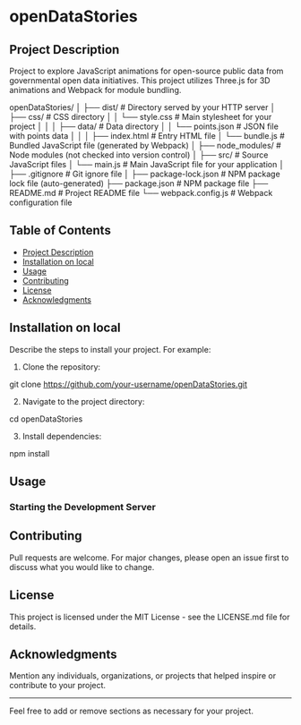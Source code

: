 # openDataStories

## Project Description
Project to explore JavaScript animations for open-source public data from governmental open data initiatives. This project utilizes Three.js for 3D animations and Webpack for module bundling.

openDataStories/
│
├── dist/                  # Directory served by your HTTP server
│   ├── css/               # CSS directory
│   │   └── style.css      # Main stylesheet for your project
│   │
│   ├── data/              # Data directory
│   │   └── points.json    # JSON file with points data
│   │
│   ├── index.html         # Entry HTML file
│   └── bundle.js          # Bundled JavaScript file (generated by Webpack)
│
├── node_modules/          # Node modules (not checked into version control)
│
├── src/                   # Source JavaScript files
│   └── main.js            # Main JavaScript file for your application
│
├── .gitignore             # Git ignore file
│
├── package-lock.json      # NPM package lock file (auto-generated)
├── package.json           # NPM package file
├── README.md              # Project README file
└── webpack.config.js      # Webpack configuration file

## Table of Contents
- [Project Description](#project-description)
- [Installation on local](#installation)
- [Usage](#usage)
- [Contributing](#contributing)
- [License](#license)
- [Acknowledgments](#acknowledgments)

## Installation on local
Describe the steps to install your project. For example:
1. Clone the repository:

git clone https://github.com/your-username/openDataStories.git

2. Navigate to the project directory:

cd openDataStories

3. Install dependencies:

npm install

## Usage

### Starting the Development Server

## Contributing

Pull requests are welcome. For major changes, please open an issue first to discuss what you would like to change.

## License

This project is licensed under the MIT License - see the LICENSE.md file for details.

## Acknowledgments
Mention any individuals, organizations, or projects that helped inspire or contribute to your project.

---

Feel free to add or remove sections as necessary for your project.
